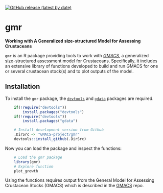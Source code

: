 [![GitHub release (latest by
date)](https://img.shields.io/github/release/GMACS-project/gmr)](https://github.com/GMACS-project/gmr/releases)

<!-- README.md is generated from README.Rmd. Please edit that file -->

# gmr

**Working with A Generalized size-structured Model for Assessing
Crustaceans**

`gmr` is an R package providing tools to work with
*[GMACS](https://github.com/GMACS-project/GMACS_Assessment_code/tree/main/GMACS/Latest_Version)*,
a generalized size-structured assessment model for Crustaceans.
Specifically, it includes an extensive library of functions developed to
build and run GMACS for one or several crustacean stock(s) and to plot
outputs of the model.

## Installation

To install the `gmr` package, the
[`devtools`](https://cran.r-project.org/web/packages/devtools/index.html)
and [`gdata`](https://cran.r-project.org/web/packages/gdata/index.html)
packages are required.

``` r
    if(!require("devtools"))
        install.packages("devtools")
    if(!require("devtools"))
        install.packages("gdata")

    # Install development version from Github
    .DirSrc <- "GMACS-project/gmr"
    devtools::install_github(.DirSrc)
```

Now you can load the package and inspect the functions:

``` r
    # Load the gmr package
    library(gmr)
    # Explore function
    plot_growth
```

Using the functions requires output from the General Model for Assessing
Crustacean Stocks (GMACS) which is described in the
[GMACS](https://github.com/GMACS-project/GMACS_Assessment_code/tree/main/GMACS/Latest_Version)
repo.
